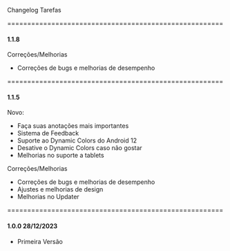 Changelog Tarefas

======================================================
#### 1.1.8

Correções/Melhorias
- Correções de bugs e melhorias de desempenho

======================================================
#### 1.1.5

Novo:
- Faça suas anotações mais importantes
- Sistema de Feedback
- Suporte ao Dynamic Colors do Android 12
- Desative o Dynamic Colors caso não gostar
- Melhorias no suporte a tablets

Correções/Melhorias
- Correções de bugs e melhorias de desempenho
- Ajustes e melhorias de design
- Melhorias no Updater

======================================================
#### 1.0.0 28/12/2023
- Primeira Versão